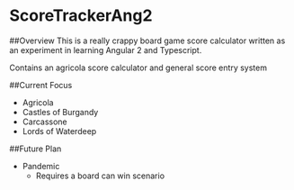 # ScoreTrackerAng2
##Overview
This is a really crappy board game score calculator written as an experiment in learning Angular 2 and Typescript.  

Contains an agricola score calculator and general score entry system

##Current Focus
+ Agricola
+ Castles of Burgandy
+ Carcassone
+ Lords of Waterdeep

##Future Plan
+ Pandemic
    - Requires a board can win scenario